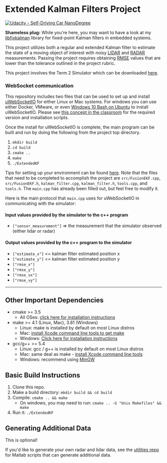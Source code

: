 # Extended Kalman Filters Project

[![Udacity - Self-Driving Car NanoDegree](https://s3.amazonaws.com/udacity-sdc/github/shield-carnd.svg)](http://www.udacity.com/drive)

**Shameless plug:** While you're here, you may want to have a look at my
[libfixkalman](https://github.com/sunsided/libfixkalman) library for
fixed-point Kalman filters in embedded systems.

This project utilizes both a regular and extended Kalman filter to estimate the state 
of a moving object of interest with noisy [LIDAR](https://en.wikipedia.org/wiki/Lidar) and 
[RADAR](https://en.wikipedia.org/wiki/Radar) measurements. 
Passing the project requires obtaining [RMSE](https://en.wikipedia.org/wiki/Root-mean-square_deviation) values that are lower than the tolerance 
outlined in the project rubric. 

This project involves the Term 2 Simulator which can be downloaded 
[here](https://github.com/udacity/self-driving-car-sim/releases).

### WebSocket communication

This repository includes two files that can be used to set up and install 
[uWebSocketIO](https://github.com/uWebSockets/uWebSockets) for either Linux or Mac 
systems. For windows you can use either Docker, VMware, or even 
[Windows 10 Bash on Ubuntu](https://www.howtogeek.com/249966/how-to-install-and-use-the-linux-bash-shell-on-windows-10/) 
to install uWebSocketIO. Please see [this concept in the classroom](https://classroom.udacity.com/nanodegrees/nd013/parts/40f38239-66b6-46ec-ae68-03afd8a601c8/modules/0949fca6-b379-42af-a919-ee50aa304e6a/lessons/f758c44c-5e40-4e01-93b5-1a82aa4e044f/concepts/16cf4a78-4fc7-49e1-8621-3450ca938b77) 
for the required version and installation scripts.

Once the install for uWebSocketIO is complete, the main program can be built and run 
by doing the following from the project top directory.

1. `mkdir build`
2. `cd build`
3. `cmake ..`
4. `make`
5. `./ExtendedKF`

Tips for setting up your environment can be found [here](https://classroom.udacity.com/nanodegrees/nd013/parts/40f38239-66b6-46ec-ae68-03afd8a601c8/modules/0949fca6-b379-42af-a919-ee50aa304e6a/lessons/f758c44c-5e40-4e01-93b5-1a82aa4e044f/concepts/23d376c7-0195-4276-bdf0-e02f1f3c665d).
Note that the files that need to be completed to accomplish the project are 
`src/FusionEKF.cpp`, `src/FusionEKF.h`, `kalman_filter.cpp`, `kalman_filter.h`, `tools.cpp`, and `tools.h`.
The `main.cpp` has already been filled out, but feel free to modify it.

Here is the main protocol that `main.cpp` uses for uWebSocketIO in communicating with the simulator:

#### Input values provided by the simulator to the c++ program

- `["sensor_measurement"]` => the measurement that the simulator observed (either lidar or radar)

#### Output values provided by the c++ program to the simulator

- `["estimate_x"]` <= kalman filter estimated position x
- `["estimate_y"]` <= kalman filter estimated position y
- `["rmse_x"]`
- `["rmse_y"]`
- `["rmse_vx"]`
- `["rmse_vy"]`

---

## Other Important Dependencies

* cmake >= 3.5
  * All OSes: [click here for installation instructions](https://cmake.org/install/)
* make >= 4.1 (Linux, Mac), 3.81 (Windows)
  * Linux: make is installed by default on most Linux distros
  * Mac: [install Xcode command line tools to get make](https://developer.apple.com/xcode/features/)
  * Windows: [Click here for installation instructions](http://gnuwin32.sourceforge.net/packages/make.htm)
* gcc/g++ >= 5.4
  * Linux: gcc / g++ is installed by default on most Linux distros
  * Mac: same deal as make - [install Xcode command line tools](https://developer.apple.com/xcode/features/)
  * Windows: recommend using [MinGW](http://www.mingw.org/)

## Basic Build Instructions

1. Clone this repo.
2. Make a build directory: `mkdir build && cd build`
3. Compile: `cmake .. && make` 
   * On windows, you may need to run: `cmake .. -G "Unix Makefiles" && make`
4. Run it: `./ExtendedKF `

## Generating Additional Data

This is optional!

If you'd like to generate your own radar and lidar data, see the
[utilities repo](https://github.com/udacity/CarND-Mercedes-SF-Utilities) for
Matlab scripts that can generate additional data.
